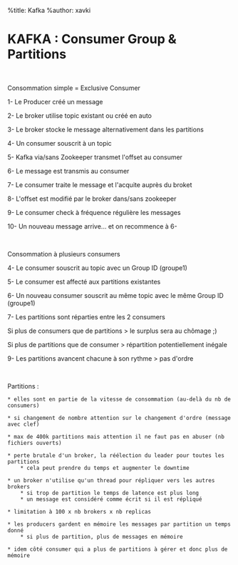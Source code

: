 %title: Kafka
%author: xavki


# KAFKA : Consumer Group & Partitions


<br>

Consommation simple = Exclusive Consumer

1- Le Producer créé un message

2- Le broker utilise topic existant ou créé en auto

3- Le broker stocke le message alternativement dans les partitions

4- Un consumer souscrit à un topic

5- Kafka via/sans Zookeeper transmet l'offset au consumer

6- Le message est transmis au consumer

7- Le consumer traite le message et l'acquite auprès du broket

8- L'offset est modifié par le broker dans/sans zookeeper

9- Le consumer check à fréquence régulière les messages

10- Un nouveau message arrive... et on recommence à 6-

<br>

Consommation à plusieurs consumers

4- Le consumer souscrit au topic avec un Group ID (groupe1)

5- Le consumer est affecté aux partitions existantes

6- Un nouveau consumer souscrit au même topic avec le même Group ID (groupe1)

7- Les partitions sont réparties entre les 2 consumers

Si plus de consumers que de partitions > le surplus sera au chômage ;)

Si plus de partitions que de consumer > répartition potentiellement inégale

9- Les partitions avancent chacune à son rythme > pas d'ordre

<br>

Partitions :

	* elles sont en partie de la vitesse de consommation (au-delà du nb de consumers)

	* si changement de nombre attention sur le changement d'ordre (message avec clef)

	* max de 400k partitions mais attention il ne faut pas en abuser (nb fichiers ouverts)

	* perte brutale d'un broker, la réélection du leader pour toutes les partitions
		* cela peut prendre du temps et augmenter le downtime

	* un broker n'utilise qu'un thread pour répliquer vers les autres brokers
		* si trop de partition le temps de latence est plus long
		* un message est considéré comme écrit si il est répliqué
		
	* limitation à 100 x nb brokers x nb replicas 

	* les producers gardent en mémoire les messages par partition un temps donné
		* si plus de partition, plus de messages en mémoire

	* idem côté consumer qui a plus de partitions à gérer et donc plus de mémoire
